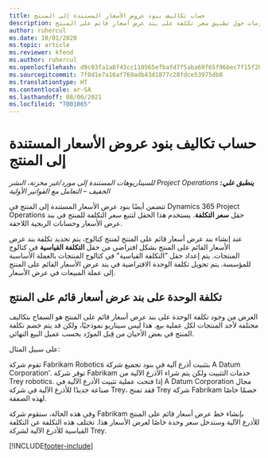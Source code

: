 ```yaml
---
title: حساب تكاليف بنود عروض الأسعار المستندة إلى المنتج
description: يقدم هذا الموضوع معلومات حول تطبيق سعر تكلفة على بند عرض أسعار قائم على المنتج.
author: ruhercul
ms.date: 10/01/2020
ms.topic: article
ms.reviewer: kfend
ms.author: ruhercul
ms.openlocfilehash: d9c03fa1a8f43cc110565efbafd7f5aba69f65f96bec7f15f2bd492123f639c7
ms.sourcegitcommit: 7f8d1e7a16af769adb43d1877c28fdce53975db8
ms.translationtype: HT
ms.contentlocale: ar-SA
ms.lasthandoff: 08/06/2021
ms.locfileid: "7001865"
---
```

# <a name="costing-product-based-quote-lines"></a>حساب تكاليف بنود عروض الأسعار المستندة إلى المنتج

_**ينطبق علي:** ‏‫Project Operations للسيناريوهات المستندة إلى مورد/غير مخزنة‬، ‏‫النشر الخفيف – التعامل مع الفواتير الأولية‬_


تتضمن أيضًا بنود عرض الأسعار المستندة إلى المنتج في Dynamics 365 Project Operations حقل **سعر التكلفة**. يستخدم هذا الحقل لتتبع سعر التكلفة للمنتج في بند عرض الأسعار وحسابات الربحية اللاحقة.

عند إنشاء بند عرض أسعار قائم على المنتج لمنتج كتالوج، يتم تحديد تكلفة بند عرض الأسعار القائم على المنتج بشكل افتراضي من حقل **التكلفة القياسية** في كتالوج المنتجات. يتم إعداد حقل "التكلفة القياسية" في كتالوج المنتجات بالعملة الأساسية للمؤسسة. يتم تحويل تكلفة الوحدة الافتراضية في بند عرض الأسعار القائم على المنتج إلى عملة المبيعات في عرض الأسعار.

## <a name="unit-cost-on-a-product-based-quote-line"></a>تكلفة الوحدة على بند عرض أسعار قائم على المنتج

الغرض من وجود تكلفة الوحدة على بند عرض أسعار قائم على المنتج هو السماح بتكاليف مختلفة لأحد المنتجات لكل عملية بيع. هذا ليس سيناريو نموذجيًا، ولكن قد يتم خصم تكلفة المنتج في بعض الأحيان من قِبل المورّد بحسب عميل البيع النهائي.

على سبيل المثال:

تقوم شركة Fabrikam Robotics بتثبيت أذرع آلية في بنود تجميع شركة A Datum Corporation'. توفر شركة Fabrikam خدمات التثبيت ولكن يتم شراء الأذرع الآلية من Trey robotics. إذا فتحت عملية تثبيت الأذرع الآلية في A Datum Corporation مجال صناعة جديدًا للأذرع الآلية في شركة Trey، فقد تمنح Trey شركة Fabrikam خصمًا خاصًا لهذه الصفقة.

وفي هذه الحالة، ستقوم شركة Fabrikam بإنشاء خط عرض أسعار قائم على المنتج للأذرع الآلية وستدخل سعر وحدة خاصًا لعرض الأسعار هذا. تختلف هذه التكلفة عن التكلفة القياسية للأذرع الآلية لشركة Trey.


[!INCLUDE[footer-include](../../includes/footer-banner.md)]